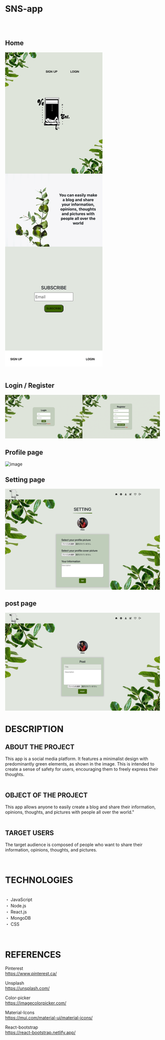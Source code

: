 
<br>

# SNS-app
<br>
<br>

## Home
![image](home.jpg)
<br>
<br>

## Login / Register
![image](login.jpg)


## Profile page
![image](profile.jpg)

## Setting page
![image](setting.jpg)

## post page
![image](post.jpg)
<br>

# DESCRIPTION
## ABOUT THE PROJECT
This app is a social media platform. It features a minimalist design with predominantly green elements, as shown in the image. This is intended to create a sense of safety for users, encouraging them to freely express their thoughts.
<br>
<br>

## OBJECT OF THE PROJECT
This app allows anyone to easily create a blog and share their information, opinions, thoughts, and pictures with people all over the world."
<br>
<br>

## TARGET USERS
The target audience is composed of people who want to share their information, opinions, thoughts, and pictures.
<br>
<br>
<br>

# TECHNOLOGIES
<br>
・ JavaScript<br>
・ Node.js<br>
・ React.js<br>
・ MongoDB<br>
・ CSS<br>

<br>
<br>


# REFERENCES
Pinterest<br>
https://www.pinterest.ca/<br>

Unsplash<br>
https://unsplash.com/<br>

Color-picker<br>
https://imagecolorpicker.com/<br>

Material-Icons<br>
https://mui.com/material-ui/material-icons/<br>

React-bootstrap<br>
https://react-bootstrap.netlify.app/<br>
